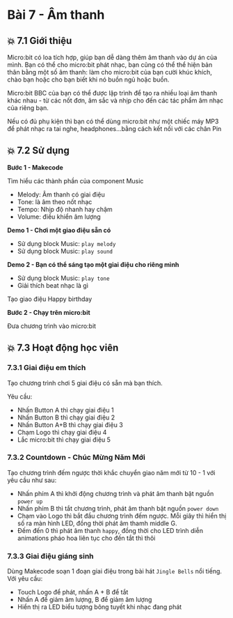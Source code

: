 # Bài 7 - Âm thanh

## 💥 7.1 Giới thiệu

Micro:bit có loa tích hợp, giúp bạn dễ dàng thêm âm thanh vào dự án của mình. Bạn có thể cho micro:bit phát nhạc, bạn cũng có thể thể hiện bản thân bằng một số âm thanh: làm cho micro:bit của bạn cười khúc khích, chào bạn hoặc cho bạn biết khi nó buồn ngủ hoặc buồn.


Micro:bit BBC của bạn có thể được lập trình để tạo ra nhiều loại âm thanh khác nhau - từ các nốt đơn, âm sắc và nhịp cho đến các tác phẩm âm nhạc của riêng bạn.


Nếu có đủ phụ kiện thì bạn có thể dùng micro:bit như một chiếc máy MP3 để phát nhạc ra tai nghe, headphones...bằng cách kết nối với các chân Pin


## 💥 7.2 Sử dụng

**Bước 1 - Makecode**

Tìm hiểu các thành phần của component Music

* Melody: Âm thanh có giai điệu
* Tone: là âm theo nốt nhạc
* Tempo: Nhịp độ nhanh hay chậm
* Volume: điều khiển âm lượng


**Demo 1 -  Chơi một giao điệu sẵn có**

* Sử dụng block Music: `play melody`
* Sử dụng block Music: `play sound`

**Demo 2 -  Bạn có thể sáng tạo một giai điệu cho riêng mình**

* Sử dụng block Music: `play tone`
* Giải thích beat nhạc là gì

Tạo giao điệu Happy birthday


**Bước 2 - Chạy trên micro:bit**

Đưa chương trình vào micro:bit

## 💥 7.3 Hoạt động học viên

### 7.3.1 Giai điệu em thích

Tạo chương trình chơi 5 giai điệu có sẵn mà bạn thích.

Yêu cầu: 

* Nhấn Button A thì chạy giai điệu 1
* Nhấn Button B thì chạy giai điệu 2
* Nhấn Button A+B thì chạy giai điệu 3
* Chạm Logo thì chạy giai điệu 4
* Lắc micro:bit thì chạy giai điệu 5


### 7.3.2 Countdown - Chúc Mừng Năm Mới

Tạo chương trình đếm ngược thời khắc chuyển giao năm mới từ 10 - 1 với yêu cầu như sau:

* Nhấn phím A thì khởi động chương trình và phát âm thanh bật nguồn `power up`
* Nhấn phím B thì tắt chương trình, phát âm thanh bật nguồn `power down`
* Chạm vào Logo thì bắt đầu chương trình đếm ngược. Mỗi giây thì hiển thị số ra màn hình LED, đồng thời phát âm thamh middle G.
* Đếm đến 0 thì phát âm thanh `happy`, đồng thời cho LED trình diễn animations pháo hoa liên tục cho đến tắt thì thôi


### 7.3.3 Giai điệu giáng sinh

Dùng Makecode soạn 1 đoạn giai điệu trong bài hát `Jingle Bells` nổi tiếng.
Với yêu cầu:

* Touch Logo để phát, nhấn A + B để tắt
* Nhấn A để giảm âm lượng, B để giảm âm lượng
* Hiển thị ra LED biểu tượng bông tuyết khi nhạc đang phát